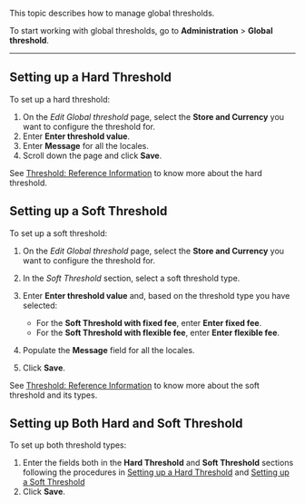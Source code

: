 This topic describes how to manage global thresholds.

To start working with global thresholds, go to **Administration** > **Global threshold**.
***
## Setting up a Hard Threshold
To set up a hard threshold:
1. On the *Edit Global threshold* page, select the **Store and Currency** you want to configure the threshold for.
2. Enter **Enter threshold value**.
3. Enter **Message** for all the locales.
4. Scroll down the page and click **Save**.

See [Threshold: Reference Information](https://documentation.spryker.com/docs/threshold-reference-information) to know more about the hard threshold.

## Setting up a Soft Threshold
To set up a soft threshold:
1. On the *Edit Global threshold* page, select the **Store and Currency** you want to configure the threshold for.
2. In the *Soft Threshold* section, select a soft threshold type.
3. Enter **Enter threshold value** and, based on the threshold type you have selected:
   * For the **Soft Threshold with fixed fee**, enter **Enter fixed fee**.
   * For the **Soft Threshold with flexible fee**, enter **Enter flexible fee**.

4. Populate the **Message** field for all the locales.
5. Click **Save**.

See [Threshold: Reference Information](https://documentation.spryker.com/docs/threshold-reference-information) to know more about the soft threshold and its types.

## Setting up Both Hard and Soft Threshold
To set up both threshold types:
1. Enter the fields both in the **Hard Threshold** and **Soft Threshold** sections following the procedures in [Setting up a Hard Threshold](#setting-up-a-hard-threshold) and [Setting up a Soft Threshold](#setting-up-a-soft-threshold)
2. Click **Save**.
